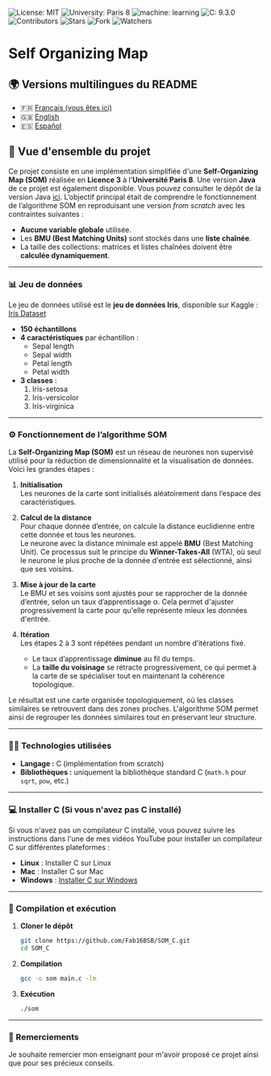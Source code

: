 ![License: MIT](https://img.shields.io/badge/Licence-MIT-green)
![University: Paris 8](https://img.shields.io/badge/University-Paris%208-red)
![machine: learning](https://img.shields.io/badge/machine-learning-blue)
![C: 9.3.0](https://img.shields.io/badge/c-9.3.0-brightgreen)
![Contributors](https://img.shields.io/badge/contributor-1-orange)
![Stars](https://img.shields.io/github/stars/Fab16BSB/SOM_C?color=orange)
![Fork](https://img.shields.io/github/forks/Fab16BSB/SOM_C?color=orange)
![Watchers](https://img.shields.io/github/watchers/Fab16BSB/SOM_C?color=orange)


<h1> Self Organizing Map </h1>

## 🌍 Versions multilingues du README

- 🇫🇷 [Français (vous êtes ici)](#)
- 🇬🇧 [English](./README.md)
- 🇪🇸 [Español](./README.es.md)

## 📘 Vue d'ensemble du projet

Ce projet consiste en une implémentation simplifiée d'une **Self-Organizing Map (SOM)** réalisée en **Licence 3** à l'**Université Paris 8**. Une version **Java** de ce projet est également disponible. Vous pouvez consulter le dépôt de la version Java [ici](https://github.com/Fab16BSB/SOM_JAVA). L’objectif principal était de comprendre le fonctionnement de l’algorithme SOM en reproduisant une version *from scratch* avec les contraintes suivantes :

- **Aucune variable globale** utilisée.  
- Les **BMU (Best Matching Units)** sont stockés dans une **liste chaînée**.  
- La taille des collections: matrices et listes chaînées doivent être **calculée dynamiquement**.  

---

### 📊 Jeu de données

Le jeu de données utilisé est le **jeu de données Iris**, disponible sur Kaggle :  
[Iris Dataset](https://www.kaggle.com/uciml/iris)

- **150 échantillons**  
- **4 caractéristiques** par échantillon :  
  - Sepal length  
  - Sepal width  
  - Petal length  
  - Petal width  
- **3 classes** :  
  1. Iris-setosa  
  2. Iris-versicolor  
  3. Iris-virginica  

---

### ⚙️ Fonctionnement de l’algorithme SOM

La **Self-Organizing Map (SOM)** est un réseau de neurones non supervisé utilisé pour la réduction de dimensionnalité et la visualisation de données. Voici les grandes étapes :

1. **Initialisation**  
   Les neurones de la carte sont initialisés aléatoirement dans l’espace des caractéristiques.  

2. **Calcul de la distance**  
   Pour chaque donnée d’entrée, on calcule la distance euclidienne entre cette donnée et tous les neurones.  
   Le neurone avec la distance minimale est appelé **BMU** (Best Matching Unit). Ce processus suit le principe du **Winner-Takes-All** (WTA), où seul le neurone le plus proche de la donnée d'entrée est sélectionné, ainsi que ses voisins.

3. **Mise à jour de la carte**  
   Le BMU et ses voisins sont ajustés pour se rapprocher de la donnée d’entrée, selon un taux d’apprentissage α. Cela permet d'ajuster progressivement la carte pour qu'elle représente mieux les données d'entrée.

4. **Itération**  
   Les étapes 2 à 3 sont répétées pendant un nombre d’itérations fixé.  
   - Le taux d’apprentissage **diminue** au fil du temps.  
   - La **taille du voisinage** se rétracte progressivement, ce qui permet à la carte de se spécialiser tout en maintenant la cohérence topologique.

Le résultat est une carte organisée topologiquement, où les classes similaires se retrouvent dans des zones proches. L'algorithme SOM permet ainsi de regrouper les données similaires tout en préservant leur structure.

---

### 🧑‍💻 Technologies utilisées

- **Langage :** C (implémentation from scratch)  
- **Bibliothèques :** uniquement la bibliothèque standard C (`math.h` pour `sqrt`, `pow`, etc.)

---

### 💻 Installer C (Si vous n'avez pas C installé)

Si vous n'avez pas un compilateur C installé, vous pouvez suivre les instructions dans l'une de mes vidéos YouTube pour installer un compilateur C sur différentes plateformes :

- **Linux** : Installer C sur Linux
- **Mac** : Installer C sur Mac
- **Windows** : [Installer C sur Windows](https://www.youtube.com/watch?v=MNPhTlvzSIA)

---

### 📝 Compilation et exécution

1. **Cloner le dépôt**

   ```bash
   git clone https://github.com/Fab16BSB/SOM_C.git
   cd SOM_C
   ```

2. **Compilation**

   ```bash
   gcc -o som main.c -lm
   ```

3. **Exécution**

   ```bash
   ./som
   ````
   
---

### 🙌 Remerciements
Je souhaite remercier mon enseignant pour m'avoir proposé ce projet ainsi que pour ses précieux conseils.
